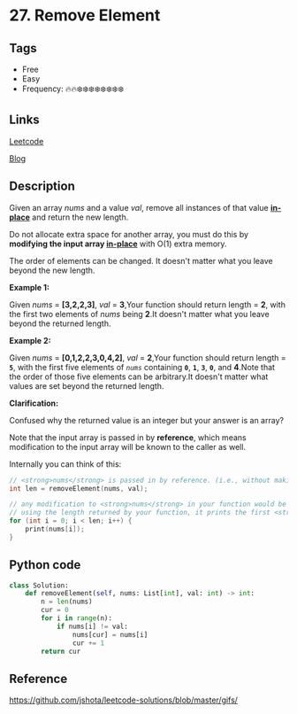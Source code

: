 # 27. Remove Element

## Tags

- Free
- Easy
- Frequency: :fire::fire::snowflake::snowflake::snowflake::snowflake::snowflake::snowflake::snowflake::snowflake:

## Links

[Leetcode](https://leetcode.com/problems/remove-element/description/)

[Blog](http://206.81.6.248:12306/leetcode/remove-element/description)

## Description

Given an array <em>nums</em> and a value <em>val</em>, remove all instances of that value <a href="https://en.wikipedia.org/wiki/In-place_algorithm" target="_blank"><strong>in-place</strong></a> and return the new length.

Do not allocate extra space for another array, you must do this by <strong>modifying the input array <a href="https://en.wikipedia.org/wiki/In-place_algorithm" target="_blank">in-place</a></strong> with O(1) extra memory.

The order of elements can be changed. It doesn't matter what you leave beyond the new length.

<strong>Example 1:</strong>

Given <em>nums</em> = <strong>[3,2,2,3]</strong>, <em>val</em> = <strong>3</strong>,Your function should return length = <strong>2</strong>, with the first two elements of <em>nums</em> being <strong>2</strong>.It doesn't matter what you leave beyond the returned length.

<strong>Example 2:</strong>

Given <em>nums</em> = <strong>[0,1,2,2,3,0,4,2]</strong>, <em>val</em> = <strong>2</strong>,Your function should return length = <strong><code>5</code></strong>, with the first five elements of <em><code>nums</code></em> containing <strong><code>0</code></strong>, <strong><code>1</code></strong>, <strong><code>3</code></strong>, <strong><code>0</code></strong>, and <strong>4</strong>.Note that the order of those five elements can be arbitrary.It doesn't matter what values are set beyond the returned length.

<strong>Clarification:</strong>

Confused why the returned value is an integer but your answer is an array?

Note that the input array is passed in by <strong>reference</strong>, which means modification to the input array will be known to the caller as well.

Internally you can think of this:

```c++
// <strong>nums</strong> is passed in by reference. (i.e., without making a copy)  
int len = removeElement(nums, val);  

// any modification to <strong>nums</strong> in your function would be known by the caller.  
// using the length returned by your function, it prints the first <strong>len</strong> elements.  
for (int i = 0; i < len; i++) {    
    print(nums[i]);  
}

```



## Python code

```python
class Solution:
    def removeElement(self, nums: List[int], val: int) -> int:
        n = len(nums)
        cur = 0
        for i in range(n):
            if nums[i] != val:
                nums[cur] = nums[i]
                cur += 1
        return cur
```

## Reference

https://github.com/jshota/leetcode-solutions/blob/master/gifs/
